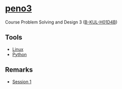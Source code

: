 # [peno3](https://computergraphicsresearchgroup.github.io/peno3/2017-2018/)
Course Problem Solving and Design 3 ([B-KUL-H01D4B](https://onderwijsaanbod.kuleuven.be/syllabi/n/H01D4BN.htm#activetab=doelstellingen_idm698160))

## Tools
* [Linux](https://github.com/ComputerGraphicsResearchGroup/peno3/blob/gh-pages/tools/Linux.md)
* [Python](https://github.com/ComputerGraphicsResearchGroup/peno3/blob/gh-pages/tools/Python.md)

## Remarks
* [Session 1](https://github.com/ComputerGraphicsResearchGroup/peno3/blob/gh-pages/2017-2018/assignment1/Remarks.md)
